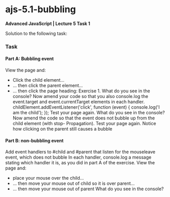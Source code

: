 # ajs-5.1-bubbling
**Advanced JavaScript | Lecture 5 Task 1**

Solution to the following task:

### Task

#### Part A: Bubbling event

View the page and:
- Click the child element...
- ... then click the parent element...
- ... then click the page heading: Exercise 1.
What do you see in the console?
Now amend your code so that you also console.log the event.target and event.currentTarget elements in each handler.
childElement.addEventListener('click', function (event) { console.log('I am the child');
});
Test your page again. What do you see in the console?
Now amend the code so that the event does not bubble up from the child element (with stop-
Propagation).
Test your page again. Notice how clicking on the parent still causes a bubble

#### Part B: non-bubbling event

Add event handlers to #child and #parent that listen for the mouseleave event, which does not bubble
In each handler, console.log a message stating which handler it is, as you did in part A of the exercise.
View the page and:
- place your mouse over the child...
- ... then move your mouse out of child so it is over parent... 
- ... then move your mouse out of parent
What do you see in the console?
